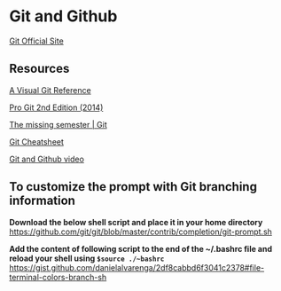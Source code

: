 # Git and Github

[Git Official Site](https://www.git-scm.com/)

## Resources
[A Visual Git Reference](https://marklodato.github.io/visual-git-guide/index-en.html)

[Pro Git 2nd Edition (2014)](https://git-scm.com/book/en/v2)

[The missing semester | Git](https://missing.csail.mit.edu/2020/version-control/)

[Git Cheatsheet](https://cs.fyi/guide/git-cheatsheet)

[Git and Github video](https://www.youtube.com/watch?v=Q6G-J54vgKc)

## To customize the prompt with Git branching information
**Download the below shell script and place it in your home directory**  
https://github.com/git/git/blob/master/contrib/completion/git-prompt.sh

**Add the content of following script to the end of the ~/.bashrc file and reload your shell using ``$source ./~bashrc``**  
https://gist.github.com/danielalvarenga/2df8cabbd6f3041c2378#file-terminal-colors-branch-sh


